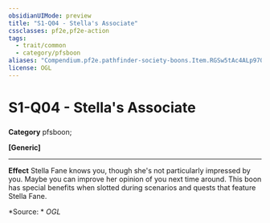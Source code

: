 ```yaml
---
obsidianUIMode: preview
title: "S1-Q04 - Stella's Associate"
cssclasses: pf2e,pf2e-action
tags:
  - trait/common
  - category/pfsboon
aliases: "Compendium.pf2e.pathfinder-society-boons.Item.RGSw5tAc4ALp97Qe"
license: OGL
---
```

# S1-Q04 - Stella's Associate

### 

**Category** pfsboon; 




**\[Generic\]**

* * *

**Effect** Stella Fane knows you, though she's not particularly impressed by you. Maybe you can improve her opinion of you next time around. This boon has special benefits when slotted during scenarios and quests that feature Stella Fane.

*Source: *
*OGL*